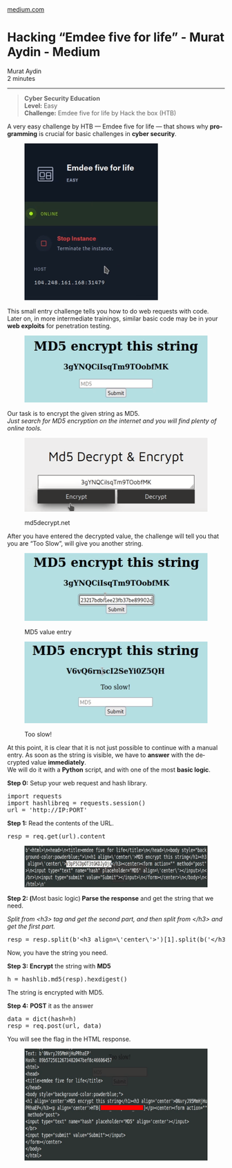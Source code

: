 <div class="container" style="--line-height: 1.6em;" dir="ltr" lang="en">
<div class="header reader-header reader-show-element">
<a class="domain reader-domain" href="https://medium.com/@kagasirat/hacking-emdee-five-for-life-baeb8c9c8bac">medium.com</a>
<div class="domain-border"></div>
<h1 class="reader-title">Hacking “Emdee five for life” - Murat Aydin - Medium</h1>
<div class="credits reader-credits">Murat Aydin</div>
<div class="meta-data">
<div class="reader-estimated-time" dir="ltr">2 minutes</div>
</div>
</div>

<hr>

<div class="content">
<div class="moz-reader-content reader-show-element"><div id="readability-page-1" class="page"><div><blockquote><p id="3ce1" data-selectable-paragraph=""><strong>Cyber Security Education</strong><br><strong>Level:</strong> Easy<br><strong>Challenge:</strong> Emdee five for life by Hack the box (HTB)</p></blockquote><p id="a1aa" data-selectable-paragraph="">A very easy challenge by HTB — Emdee five for life — that shows why <strong>programming</strong> is crucial for basic challenges in <strong>cyber security</strong>.</p><figure><p><img alt="" src="htb-md54life-writeup_files/1wDoABlFsJ0-0cUXPWIBYPw.png" role="presentation" class="moz-reader-block-img" width="309" height="363"></p></figure><p id="cee2" data-selectable-paragraph="">This
small entry challenge tells you how to do web requests with code. Later
on, in more intermediate trainings, similar basic code may be in your <strong>web exploits</strong> for penetration testing.</p><figure><p><img alt="" src="htb-md54life-writeup_files/11n8nHkpRLG4ArPT0XO7DcA.png" role="presentation" class="moz-reader-block-img" width="445" height="155"></p></figure><p id="5851" data-selectable-paragraph="">Our task is to encrypt the given string as MD5.<br><em>Just search for MD5 encryption on the internet and you will find plenty of online tools.</em></p><figure><p><img alt="" src="htb-md54life-writeup_files/1R9fUez6N_z1anzZPyL4WuQ.png" role="presentation" class="moz-reader-block-img" width="447" height="171"></p><figcaption data-selectable-paragraph="">md5decrypt.net</figcaption></figure><p id="64c0" data-selectable-paragraph="">After you have entered the decrypted value, the challenge will tell you that you are “Too Slow”, will give you another string.</p><figure><p><img alt="" src="htb-md54life-writeup_files/13l3wQG9H62YsVG-j3O-_sg.png" role="presentation" class="moz-reader-block-img" width="441" height="157"></p><figcaption data-selectable-paragraph="">MD5 value entry</figcaption></figure><figure><p><img alt="" src="htb-md54life-writeup_files/1igH9XFNQB08UvH1xVvlVIg.png" role="presentation" class="moz-reader-block-img" width="439" height="189"></p><figcaption data-selectable-paragraph="">Too slow!</figcaption></figure><p id="3f92" data-selectable-paragraph="">At
this point, it is clear that it is not just possible to continue with a
manual entry. As soon as the string is visible, we have to <strong>answer</strong> with the decrypted value <strong>immediately</strong>.<br>We will do it with a <strong>Python</strong> script, and with one of the most <strong>basic logic</strong>.</p><p id="f371" data-selectable-paragraph=""><strong>Step 0:</strong> Setup your web request and hash library.</p><pre><span id="6d35" data-selectable-paragraph="">import requests<br>import hashlib</span><span id="c324" data-selectable-paragraph="">req = requests.session()<br>url = 'http://IP:PORT'</span></pre><p id="7474" data-selectable-paragraph=""><strong>Step 1:</strong> Read the contents of the URL.</p><pre><span id="c459" data-selectable-paragraph="">resp = req.get(url).content</span></pre><figure><p><img alt="" src="htb-md54life-writeup_files/1tl9Q5MAdga6NrwL9XK4UxQ.png" role="presentation" class="moz-reader-block-img" width="600" height="96"></p></figure><p id="dd37" data-selectable-paragraph=""><strong>Step 2: (</strong>Most basic logic)<strong> Parse the response</strong> and get the string that we need.</p><p id="8dfd" data-selectable-paragraph=""><em>Split from &lt;h3&gt; tag and get the second part, and then split from &lt;/h3&gt; and get the first part.</em></p><pre><span id="1117" data-selectable-paragraph="">resp = resp.split(b'&lt;h3 align=\'center\'&gt;')[1].split(b('&lt;/h3&gt;')[0]</span></pre><p id="20dd" data-selectable-paragraph="">Now, you have the string you need.</p><p id="4a25" data-selectable-paragraph=""><strong>Step 3:</strong> <strong>Encrypt</strong> the string with <strong>MD5</strong></p><pre><span id="86f4" data-selectable-paragraph="">h = hashlib.md5(resp).hexdigest()</span></pre><p id="3355" data-selectable-paragraph="">The string is encrypted with MD5.</p><p id="8c7e" data-selectable-paragraph=""><strong>Step 4:</strong> <strong>POST</strong> it as the answer</p><pre><span id="882f" data-selectable-paragraph="">data = dict(hash=h)<br>resp = req.post(url, data)</span></pre><p id="b1f6" data-selectable-paragraph="">You will see the flag in the HTML response.</p><figure><p><img alt="" src="htb-md54life-writeup_files/1kwCrm24QVY7WoFiEGP6XWg.png" role="presentation" class="moz-reader-block-img" width="598" height="259"></p></figure></div></div></div>
</div>
